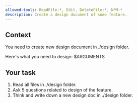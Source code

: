 ```yaml
---
allowed-tools: ReadFile:*, Edit, DeleteFile:*, NPM:*
description: Create a design document of some feature.
---
```


## Context

You need to create new design document in ./design folder. 

Here's what you need to design:
$ARGUMENTS

## Your task

1. Read all files in ./design folder.
2. Ask 5 questions related to design of the feature.
3. Think and write down a new design doc in ./design folder.
